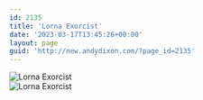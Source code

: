 ```yaml
---
id: 2135
title: 'Lorna Exorcist'
date: '2023-03-17T13:45:26+00:00'
layout: page
guid: 'http://new.andydixon.com/?page_id=2135'
---
```


![Lorna Exorcist](https://i0.wp.com/assets.g8x2.ldn.idrivee2-23.com/posters/Lorna%20Exorcist%2001.jpg?w=1200&ssl=1 "Lorna Exorcist")  
![Lorna Exorcist](https://i0.wp.com/assets.g8x2.ldn.idrivee2-23.com/posters/Lorna%20Exorcist%2002.jpg?w=1200&ssl=1 "Lorna Exorcist")
